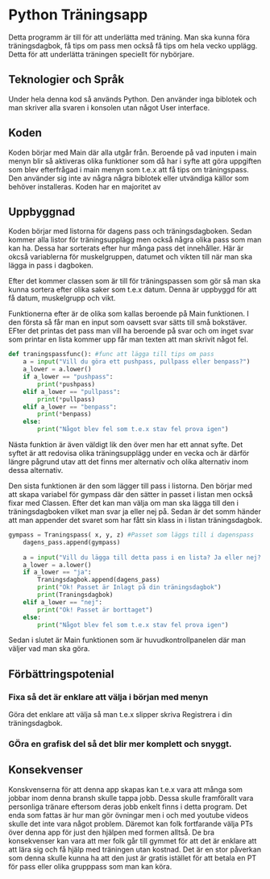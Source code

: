 # Python Träningsapp
Detta programm är till för att underlätta med träning. Man ska kunna föra träningsdagbok, få tips om pass men också få tips om hela vecko upplägg. Detta för att underlätta träningen speciellt för nybörjare.

## Teknologier och Språk
Under hela denna kod så används Python. Den använder inga biblotek och man skriver alla svaren i konsolen utan något User interface.

## Koden
Koden börjar med Main där alla utgår från. Beroende på vad inputen i main menyn blir så aktiveras olika funktioner som då har i syfte att göra uppgiften som blev efterfrågad i main menyn som t.e.x att få tips om träningspass. Den använder sig inte av några några biblotek eller utvändiga källor som behöver installeras. Koden har en majoritet av

## Uppbyggnad

Koden börjar med listorna för dagens pass och träningsdagboken. Sedan kommer alla listor för träningsupplägg men också några olika pass som man kan ha. Dessa har sorterats efter hur många pass det innehåller. Här är okcså variablerna för muskelgruppen, datumet och vikten till när man ska lägga in pass i dagboken.

Efter det kommer classen som är till för träningspassen som gör så man ska kunna sortera efter olika saker som t.e.x datum. Denna är uppbyggd för att få datum, muskelgrupp och vikt.

Funktionerna efter är de olika som kallas beroende på Main funktionen.
I den första så får man en input som oavsett svar sätts till små bokstäver. EFter det printas det pass man vill ha beroende på svar och om inget svar som printar en lista kommer upp får man texten att man skrivit något fel.
```python
def traningspassfunc(): #func att lägga till tips om pass
    a = input("Vill du göra ett pushpass, pullpass eller benpass?")
    a_lower = a.lower()
    if a_lower == "pushpass":
        print(*pushpass)
    elif a_lower == "pullpass":
        print(*pullpass)
    elif a_lower == "benpass":
        print(*benpass)
    else:
        print("Något blev fel som t.e.x stav fel prova igen")
```

Nästa funktion är även väldigt lik den över men har ett annat syfte. Det syftet är att redovisa olika träningsupplägg under en vecka och är därför längre pågrund utav att det finns mer alternativ och olika alternativ inom dessa alternativ.

Den sista funktionen är den som lägger till pass i listorna.
Den börjar med att skapa variabel för gympass där den sätter in passet i listan men också fixar med Classen. Efter det kan man välja om man ska lägga till den i träningsdagboken vilket man svar ja eller nej på. Sedan är det somm händer att man appender det svaret som har fått sin klass in i listan träningsdagbok.
```python
gympass = Traningspass( x, y, z) #Passet som läggs till i dagenspass
    dagens_pass.append(gympass)
    
    a = input("Vill du lägga till detta pass i en lista? Ja eller nej? ")
    a_lower = a.lower()
    if a_lower == "ja":
        Traningsdagbok.append(dagens_pass)
        print("Ok! Passet är Inlagt på din träningsdagbok")
        print(Traningsdagbok)
    elif a_lower == "nej":
        print("Ok! Passet är borttaget")
    else:
        print("Något blev fel som t.e.x stav fel prova igen")
```
Sedan i slutet är Main funktionen som är huvudkontrollpanelen där man väljer vad man ska göra.

## Förbättringspotenial
### Fixa så det är enklare att välja i början med menyn
Göra det enklare att välja så man t.e.x slipper skriva Registrera i din träningsdagbok.
### GÖra en grafisk del så det blir mer komplett och snyggt.

## Konsekvenser
Konskvenserna för att denna app skapas kan t.e.x vara att många som jobbar inom denna bransh skulle tappa jobb. Dessa skulle framförallt vara personliga tränare eftersom deras jobb enkelt finns i detta program. Det enda som fattas är hur man gör övningar men i och med youtube videos skulle det inte vara något problem. Däremot kan folk fortfarande välja PTs över denna app för just den hjälpen med formen alltså. De bra konsekvenser kan vara att mer folk går till gymmet för att det är enklare att att lära sig och få hjälp med träningen utan kostnad. Det är en stor påverkan som denna skulle kunna ha att den just är gratis istället för att betala en PT för pass eller olika grupppass som man kan köra.